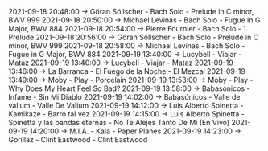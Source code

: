 2021-09-18 20:48:00 -> Göran Söllscher - Bach Solo - Prelude in C minor, BWV 999
2021-09-18 20:50:00 -> Michael Levinas - Bach Solo - Fugue in G Major, BWV 884
2021-09-18 20:54:00 -> Pierre Fournier - Bach Solo - 1. Prelude
2021-09-18 20:56:00 -> Göran Söllscher - Bach Solo - Prelude in C minor, BWV 999
2021-09-18 20:58:00 -> Michael Levinas - Bach Solo - Fugue in G Major, BWV 884
2021-09-19 13:40:00 -> Lucybell - Viajar - Mataz
2021-09-19 13:40:00 -> Lucybell - Viajar - Mataz
2021-09-19 13:46:00 -> La Barranca - El Fuego de la Noche - El Mezcal
2021-09-19 13:49:00 -> Moby - Play - Porcelain
2021-09-19 13:53:00 -> Moby - Play - Why Does My Heart Feel So Bad?
2021-09-19 13:58:00 -> Babasónicos - Infame - Sin Mi Diablo
2021-09-19 14:02:00 -> Babasónicos - Valle de valium - Valle De Valium
2021-09-19 14:12:00 -> Luis Alberto Spinetta - Kamikaze - Barro tal vez
2021-09-19 14:15:00 -> Luis Alberto Spinetta - Spinetta y las bandas eternas - No Te Alejes Tanto De Mi (En Vivo)
2021-09-19 14:20:00 -> M.I.A. - Kala - Paper Planes
2021-09-19 14:23:00 -> Gorillaz - Clint Eastwood - Clint Eastwood
